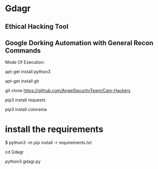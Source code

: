 # Gdagr
Ethical Hacking Tool
---
Google Dorking Automation with General Recon Commands
---

Mode Of Execution:

apt-get install python3

apt-get install git

git clone https://github.com/AngelSecurityTeam/Cam-Hackers

pip3 install requests

pip3 install colorama

# install the requirements
$ python3 -m pip install -r requirements.txt

cd Gdagr

python3 gdagr.py
